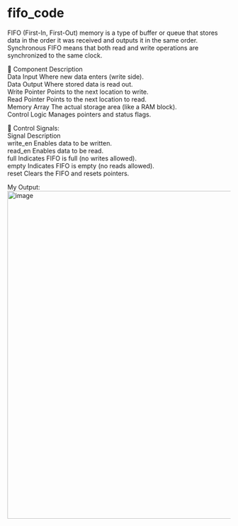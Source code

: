 # fifo_code

FIFO (First-In, First-Out) memory is a type of buffer or queue that stores data in the order it was received and outputs it in the same order. Synchronous FIFO means that both read and write operations are synchronized to the same clock.

🧩 Component	Description <br>
Data Input	Where new data enters (write side). <br>
Data Output	Where stored data is read out. <br>
Write Pointer	Points to the next location to write. <br>
Read Pointer	Points to the next location to read. <br>
Memory Array	The actual storage area (like a RAM block). <br>
Control Logic	Manages pointers and status flags. <br>

🚦 Control Signals: <br>
Signal	Description <br>
write_en	Enables data to be written. <br>
read_en	Enables data to be read. <br>
full	Indicates FIFO is full (no writes allowed). <br>
empty	Indicates FIFO is empty (no reads allowed). <br>
reset	Clears the FIFO and resets pointers. <br>


My Output: <br>
<img width="739" alt="image" src="https://github.com/user-attachments/assets/42fd0b68-4c4b-4d48-9b93-7b932a672cf5" />
